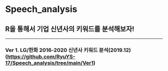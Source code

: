 # Speech_analysis
## R을 통해서 기업 신년사의 키워드를 분석해보자!
---
### Ver 1. LG/한화 2016-2020 신년사 키워드 분석(2019.12)(https://github.com/RyuYS-17/Speech_analysis/tree/main/Ver1)


